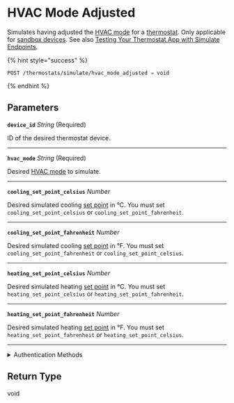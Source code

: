 # HVAC Mode Adjusted

Simulates having adjusted the [HVAC mode](../../../capability-guides/thermostats/understanding-thermostat-concepts/hvac-mode.md) for a [thermostat](https://docs.seam.co/latest/capability-guides/thermostats). Only applicable for [sandbox devices](../../../core-concepts/workspaces/README.md#sandbox-workspaces). See also [Testing Your Thermostat App with Simulate Endpoints](../../../capability-guides/thermostats/testing-your-thermostat-app-with-simulate-endpoints.md).

{% hint style="success" %}
```
POST /thermostats/simulate/hvac_mode_adjusted ⇒ void
```
{% endhint %}

## Parameters

**`device_id`** *String* (Required)

ID of the desired thermostat device.

---

**`hvac_mode`** *String* (Required)

Desired [HVAC mode](../../../capability-guides/thermostats/understanding-thermostat-concepts/hvac-mode.md) to simulate.

---

**`cooling_set_point_celsius`** *Number*

Desired simulated cooling [set point](../../../capability-guides/thermostats/understanding-thermostat-concepts/set-points.md) in °C. You must set `cooling_set_point_celsius` or `cooling_set_point_fahrenheit`.

---

**`cooling_set_point_fahrenheit`** *Number*

Desired simulated cooling [set point](../../../capability-guides/thermostats/understanding-thermostat-concepts/set-points.md) in °F. You must set `cooling_set_point_fahrenheit` or `cooling_set_point_celsius`.

---

**`heating_set_point_celsius`** *Number*

Desired simulated heating [set point](../../../capability-guides/thermostats/understanding-thermostat-concepts/set-points.md) in °C. You must set `heating_set_point_celsius` or `heating_set_point_fahrenheit`.

---

**`heating_set_point_fahrenheit`** *Number*

Desired simulated heating [set point](../../../capability-guides/thermostats/understanding-thermostat-concepts/set-points.md) in °F. You must set `heating_set_point_fahrenheit` or `heating_set_point_celsius`.

---


<details>

<summary>Authentication Methods</summary>

- API key
- Personal access token
  <br>Must also include the `seam-workspace` header in the request.
</details>

## Return Type

void
